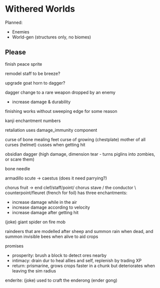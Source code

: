 # Withered Worlds

Planned:
- Enemies
- World-gen (structures only, no biomes)

## Please

finish peace sprite

remodel staff to be breeze?

upgrade goat horn to dagger?

dagger change to a rare weapon dropped by an enemy
- increase damage & durability

finishing works without sweeping edge for some reason

kanji enchantment numbers

retaliation uses damage_immunity component

curse of bone mealing feet
curse of growing (chestplate)
mother of all curses (helmet) cusses when getting hit

obsidian dagger (high damage, dimension tear - turns piglins into zombies, or scare them)

bone needle

armadillo scute -> caestus (does it need parrying?)

chorus fruit -> end clef/staff/point/ chorus stave / the conductor \ counterpoint/fleuret (french for foil)
has three enchantments:
- increase damage while in the air
- increase damage according to velocity
- increase damage after getting hit

(joke) giant spider on fire mob

raindeers that are modelled after sheep and summon rain when dead, and summon invisible bees when alive to aid crops

promises
- prosperity: brush a block to detect ores nearby
- intimacy: drain dur to heal allies and self, replenish by trading XP
- return: prismarine, grows crops faster in a chunk but deteriorates when leaving the sim radius

enderite: (joke) used to craft the enderong (ender gong)